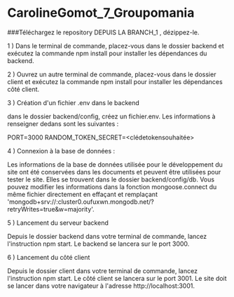 # CarolineGomot_7_Groupomania


###Téléchargez le repository DEPUIS LA BRANCH_1
, dézippez-le. 

1 ) Dans le terminal de commande, placez-vous dans le dossier backend et exécutez la commande npm install pour installer les dépendances du backend. 

2 ) Ouvrez un autre terminal de commande, placez-vous dans le dossier client et exécutez la commande npm install pour installer les dépendances côté client.

3 ) Création d'un fichier .env dans le backend

dans le dossier backend/config, créez un fichier.env. Les informations à renseigner dedans sont les suivantes : 

PORT=3000
RANDOM_TOKEN_SECRET=<clédetokensouhaitée>


 4 ) Connexion à la base de données :

Les informations de la base de données utilisée pour le développement du site ont été conservées dans les documents et peuvent être utilisées pour tester le site. Elles se trouvent dans le dossier backend/config/db. Vous pouvez modifier les informations dans la fonction mongoose.connect du même fichier directement en effaçant et remplaçant 'mongodb+srv://<nomutilisateur>:<motdepasse>cluster0.oufuxwn.mongodb.net/<nomdatabase>?retryWrites=true&w=majority'.

5 ) Lancement du serveur backend

Depuis le dossier backend dans votre terminal de commande, lancez l'instruction npm start. Le backend se lancera sur le port 3000. 

6 ) Lancement du côté client

Depuis le dossier client dans votre terminal de commande, lancez l'instruction npm start. Le côté client se lancera sur le port 3001. Le site doit se lancer dans votre navigateur à l'adresse http://localhost:3001.
